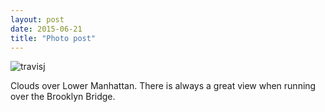 ```yaml
---
layout: post
date: 2015-06-21
title: "Photo post"
---
```

![travisj](/images/72a18d4d017003f78d08dd97b30fc5080a7114602f12f7b6b6c363558c289518.jpg)

<p>Clouds over Lower Manhattan. There is always a great view when running over the Brooklyn Bridge.<br></p>